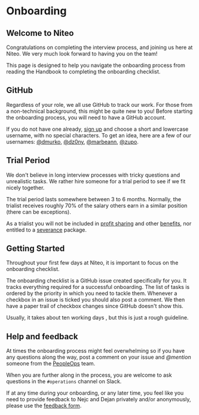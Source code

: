 # Onboarding

## Welcome to Niteo

Congratulations on completing the interview process, and joining us here at Niteo. We very much look forward to having you on the team!

This page is designed to help you navigate the onboarding process from reading the Handbook to completing the onboarding checklist.

## GitHub

Regardless of your role, we all use GitHub to track our work. For those from a non-technical background, this might be quite new to you! Before starting the onboarding process, you will need to have a GitHub account.

If you do not have one already, [sign up](https://github.com/join) and choose a short and lowercase username, with no special characters. To get an idea, here are a few of our usernames: [@dmurko](https://github.com/dmurko), [@dz0ny](https://github.com/dz0ny), [@marbeann](https://github.com/marbeann), [@zupo](https://github.com/zupo).

## Trial Period

We don't believe in long interview processes with tricky questions and unrealistic tasks. We rather hire someone for a trial period to see if we fit nicely together.

The trial period lasts somewhere between 3 to 6 months. Normally, the trialist receives roughly 70% of the salary others earn in a similar position (there can be exceptions).

As a trialist you will not be included in [profit sharing](../people/profit-sharing.md) and other [benefits](../people/benefits.md), nor entitled to a [severance](../people/salary.md#lay-off--severance-policy) package.

## Getting Started

Throughout your first few days at Niteo, it is important to focus on the onboarding checklist.

The onboarding checklist is a GitHub issue created specifically for you. It tracks everything required for a successful onboarding. The list of tasks is ordered by the priority in which you need to tackle them. Whenever a checkbox in an issue is ticked you should also post a comment. We then have a paper trail of checkbox changes since GitHub doesn't show this.

Usually, it takes about ten working days , but this is just a rough guideline.

## Help and feedback

At times the onboarding process might feel overwhelming so if you have any questions along the way, post a comment on your issue and _@mention_ someone from the [PeopleOps] team.

When you are further along in the process, you are welcome to ask questions in the `#operations` channel on Slack.

If at any time during your onboarding, or any later time, you feel like you need to provide feedback to Nejc and Dejan privately and/or anonymously, please use the [feedback form](https://niteoweb.github.io/feedback).


<!-- References --->

[PeopleOps]: https://github.com/orgs/niteoweb/teams/peopleops
